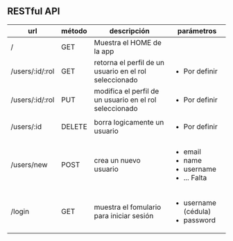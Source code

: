 ## RESTful API


| url                     | método   | descripción                | parámetros |
| ----------------------- | -------- | -------------------------- | ------------- |
| /                       | GET      | Muestra el HOME de la app  |               |
| /users/:id/:rol         | GET      | retorna el perfil de un usuario en el rol seleccionado | <ul><li>Por definir</li></ul> |
| /users/:id/:rol         | PUT      | modifica el perfil de un usuario en el rol seleccionado | <ul><li>Por definir</li></ul> |
| /users/:id              | DELETE   | borra logicamente un usuario | <ul><li>Por definir</li></ul> |
| /users/new              | POST     | crea un nuevo usuario      | <ul> <li> email </li> <li> name </li> <li> username </li> <li> ... Falta </li> </ul> |
| /login                  | GET | muestra el fomulario para iniciar sesión | <ul> <li> username (cédula) </li> <li> password </li> </ul> |
